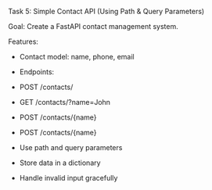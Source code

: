 Task 5: Simple Contact API (Using Path & Query Parameters)

Goal: Create a FastAPI contact management system.

Features:

- Contact model: name, phone, email

- Endpoints:

 * POST /contacts/

 * GET /contacts/?name=John

 * POST /contacts/{name}

 * POST /contacts/{name}

- Use path and query parameters

- Store data in a dictionary

- Handle invalid input gracefully